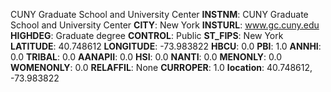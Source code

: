 
CUNY Graduate School and University Center
**INSTNM**: CUNY Graduate School and University Center 
**CITY**: New York 
**INSTURL**: www.gc.cuny.edu 
**HIGHDEG**: Graduate degree 
**CONTROL**: Public 
**ST_FIPS**: New York 
**LATITUDE**: 40.748612 
**LONGITUDE**: -73.983822 
**HBCU**: 0.0 
**PBI**: 1.0 
**ANNHI**: 0.0 
**TRIBAL**: 0.0 
**AANAPII**: 0.0 
**HSI**: 0.0 
**NANTI**: 0.0 
**MENONLY**: 0.0 
**WOMENONLY**: 0.0 
**RELAFFIL**: None 
**CURROPER**: 1.0 
**location**: 40.748612, -73.983822 